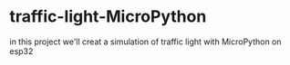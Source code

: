 # traffic-light-MicroPython
in this project we'll creat a simulation of traffic light with MicroPython on esp32
